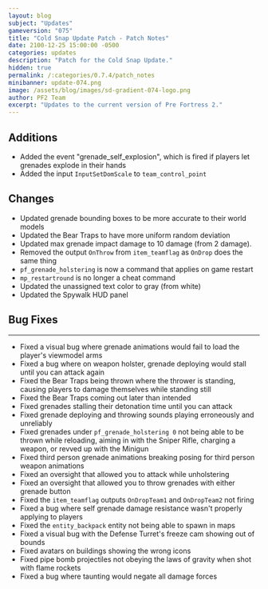 ```yaml
---
layout: blog
subject: "Updates"
gameversion: "075"
title: "Cold Snap Update Patch - Patch Notes"
date: 2100-12-25 15:00:00 -0500
categories: updates
description: "Patch for the Cold Snap Update."
hidden: true
permalink: /:categories/0.7.4/patch_notes
minibanner: update-074.png
image: /assets/blog/images/sd-gradient-074-logo.png
author: PF2 Team
excerpt: "Updates to the current version of Pre Fortress 2."
---
```


## Additions
- Added the event "grenade_self_explosion", which is fired if players let grenades explode in their hands
- Added the input ``InputSetDomScale`` to ``team_control_point``

## Changes
- Updated grenade bounding boxes to be more accurate to their world models
- Updated the Bear Traps to have more uniform random deviation
- Updated max grenade impact damage to 10 damage (from 2 damage).
- Removed the output ``OnThrow`` from ``item_teamflag`` as ``OnDrop`` does the same thing
- ``pf_grenade_holstering`` is now a command that applies on game restart
- ``mp_restartround`` is no longer a cheat command
- Updated the unassigned text color to gray (from white)
- Updated the Spywalk HUD panel

## Bug Fixes
---
- Fixed a visual bug where grenade animations would fail to load the player's viewmodel arms
- Fixed a bug where on weapon holster, grenade deploying would stall until you can attack again
- Fixed the Bear Traps being thrown where the thrower is standing, causing players to damage themselves while standing still
- Fixed the Bear Traps coming out later than intended
- Fixed grenades stalling their detonation time until you can attack
- Fixed grenade deploying and throwing sounds playing erroneously and unreliably
- Fixed grenades under ``pf_grenade_holstering 0`` not being able to be thrown while reloading, aiming in with the Sniper Rifle, charging a weapon, or revved up with the Minigun
- Fixed third person grenade animations breaking posing for third person weapon animations
- Fixed an oversight that allowed you to attack while unholstering
- Fixed an oversight that allowed you to throw grenades with either grenade button
- Fixed the ``item_teamflag`` outputs ``OnDropTeam1`` and ``OnDropTeam2`` not firing
- Fixed a bug where self grenade damage resistance wasn't properly applying to players
- Fixed the ``entity_backpack`` entity not being able to spawn in maps
- Fixed a visual bug with the Defense Turret's freeze cam showing out of bounds
- Fixed avatars on buildings showing the wrong icons
- Fixed pipe bomb projectiles not obeying the laws of gravity when shot with flame rockets
- Fixed a bug where taunting would negate all damage forces